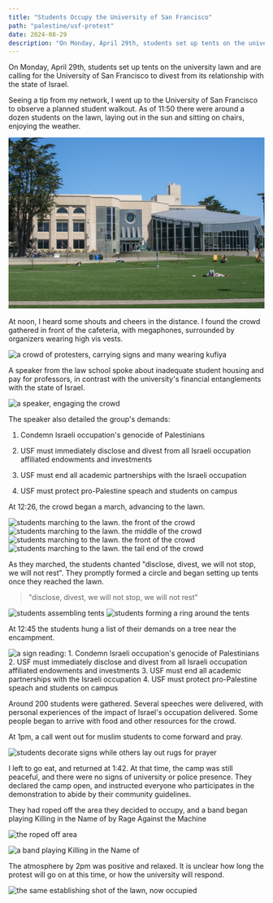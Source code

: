 ```yaml
---
title: "Students Occupy the University of San Francisco"
path: "palestine/usf-protest"
date: 2024-08-29
description: "On Monday, April 29th, students set up tents on the university lawn and are calling for the University of San Francisco to divest from its relationship with the state of Israel"
---
```


On Monday, April 29th, students set up tents on the university lawn and are calling for the University of San Francisco to divest from its relationship with the state of Israel.

Seeing a tip from my network, I went up to the University of San Francisco to observe a planned student walkout. As of 11:50 there were around a dozen students on the lawn, laying out in the sun and sitting on chairs, enjoying the weather.

![lawn](./usf-protest/20240428-IMG_5921.jpg)

At noon, I heard some shouts and cheers in the distance. I found the crowd gathered in front of the cafeteria, with megaphones, surrounded by organizers wearing high vis vests.

![a crowd of protesters, carrying signs and many wearing kufiya](./usf-protest/20240429-IMG_5925.jpg)

A speaker from the law school spoke about inadequate student housing and pay for professors, in contrast with the university's financial entanglements with the state of Israel.

![a speaker, engaging the crowd](./usf-protest/20240429-IMG_5932.jpg)

The speaker also detailed the group's demands:

1. Condemn Israeli occupation's genocide of Palestinians

2. USF must immediately disclose and divest from all Israeli occupation affiliated endowments and investments

3. USF must end all academic partnerships with the Israeli occupation

4. USF must protect pro-Palestine speach and students on campus

At 12:26, the crowd began a march, advancing to the lawn.

![students marching to the lawn. the front of the crowd](./usf-protest/20240429-IMG_5938.jpg)
![students marching to the lawn. the middle of the crowd](./usf-protest/20240429-IMG_5945.jpg)
![students marching to the lawn. the front of the crowd](./usf-protest/20240429-IMG_5938.jpg)
![students marching to the lawn. the tail end of the crowd](./usf-protest/20240429-IMG_5950.jpg)

As they marched, the students chanted "disclose, divest, we will not stop, we will not rest". They promptly formed a circle and began setting up tents once they reached the lawn.

> "disclose, divest, we will not stop, we will not rest"

![students assembling tents](./usf-protest/20240429-IMG_5956.jpg)
![students forming a ring around the tents](./usf-protest/20240429-IMG_5961.jpg)

At 12:45 the students hung a list of their demands on a tree near the encampment.

![a sign reading: 1. Condemn Israeli occupation's genocide of Palestinians 2. USF must immediately disclose and divest from all Israeli occupation affiliated endowments and investments 3. USF must end all academic partnerships with the Israeli occupation 4. USF must protect pro-Palestine speach and students on campus](./usf-protest/20240429-IMG_5975.jpg)

Around 200 students were gathered. Several speeches were delivered, with personal experiences of the impact of Israel's occupation delivered. Some people began to arrive with food and other resources for the crowd.

At 1pm, a call went out for muslim students to come forward and pray.

![students decorate signs while others lay out rugs for prayer](./usf-protest/20240429-IMG_5976.jpg)


I left to go eat, and returned at 1:42. At that time, the camp was still peaceful, and there were no signs of university or police presence. They declared the camp open, and instructed everyone who participates in the demonstration to abide by their community guidelines.

They had roped off the area they decided to occupy, and a band began playing Killing in the Name of by Rage Against the Machine

![the roped off area](./usf-protest/20240429-IMG_5987.jpg)

![a band playing Killing in the Name of](./usf-protest/20240429-IMG_5986.jpg)

The atmosphere by 2pm was positive and relaxed. It is unclear how long the protest will go on at this time, or how the university will respond.

![the same establishing shot of the lawn, now occupied](./usf-protest/20240429-IMG_5988.jpg)
